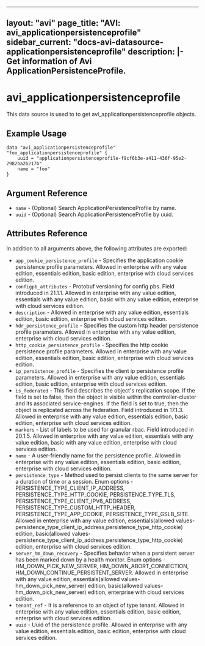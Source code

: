 <!--
    Copyright 2021 VMware, Inc.
    SPDX-License-Identifier: Mozilla Public License 2.0
-->
---
layout: "avi"
page_title: "AVI: avi_applicationpersistenceprofile"
sidebar_current: "docs-avi-datasource-applicationpersistenceprofile"
description: |-
  Get information of Avi ApplicationPersistenceProfile.
---

# avi_applicationpersistenceprofile

This data source is used to to get avi_applicationpersistenceprofile objects.

## Example Usage

```hcl
data "avi_applicationpersistenceprofile" "foo_applicationpersistenceprofile" {
    uuid = "applicationpersistenceprofile-f9cf6b3e-a411-436f-95e2-2982ba2b217b"
    name = "foo"
}
```

## Argument Reference

* `name` - (Optional) Search ApplicationPersistenceProfile by name.
* `uuid` - (Optional) Search ApplicationPersistenceProfile by uuid.

## Attributes Reference

In addition to all arguments above, the following attributes are exported:

* `app_cookie_persistence_profile` - Specifies the application cookie persistence profile parameters. Allowed in enterprise with any value edition, essentials edition, basic edition, enterprise with cloud services edition.
* `configpb_attributes` - Protobuf versioning for config pbs. Field introduced in 21.1.1. Allowed in enterprise with any value edition, essentials with any value edition, basic with any value edition, enterprise with cloud services edition.
* `description` - Allowed in enterprise with any value edition, essentials edition, basic edition, enterprise with cloud services edition.
* `hdr_persistence_profile` - Specifies the custom http header persistence profile parameters. Allowed in enterprise with any value edition, enterprise with cloud services edition.
* `http_cookie_persistence_profile` - Specifies the http cookie persistence profile parameters. Allowed in enterprise with any value edition, essentials edition, basic edition, enterprise with cloud services edition.
* `ip_persistence_profile` - Specifies the client ip persistence profile parameters. Allowed in enterprise with any value edition, essentials edition, basic edition, enterprise with cloud services edition.
* `is_federated` - This field describes the object's replication scope. If the field is set to false, then the object is visible within the controller-cluster and its associated service-engines. If the field is set to true, then the object is replicated across the federation. Field introduced in 17.1.3. Allowed in enterprise with any value edition, essentials edition, basic edition, enterprise with cloud services edition.
* `markers` - List of labels to be used for granular rbac. Field introduced in 20.1.5. Allowed in enterprise with any value edition, essentials with any value edition, basic with any value edition, enterprise with cloud services edition.
* `name` - A user-friendly name for the persistence profile. Allowed in enterprise with any value edition, essentials edition, basic edition, enterprise with cloud services edition.
* `persistence_type` - Method used to persist clients to the same server for a duration of time or a session. Enum options - PERSISTENCE_TYPE_CLIENT_IP_ADDRESS, PERSISTENCE_TYPE_HTTP_COOKIE, PERSISTENCE_TYPE_TLS, PERSISTENCE_TYPE_CLIENT_IPV6_ADDRESS, PERSISTENCE_TYPE_CUSTOM_HTTP_HEADER, PERSISTENCE_TYPE_APP_COOKIE, PERSISTENCE_TYPE_GSLB_SITE. Allowed in enterprise with any value edition, essentials(allowed values- persistence_type_client_ip_address,persistence_type_http_cookie) edition, basic(allowed values- persistence_type_client_ip_address,persistence_type_http_cookie) edition, enterprise with cloud services edition.
* `server_hm_down_recovery` - Specifies behavior when a persistent server has been marked down by a health monitor. Enum options - HM_DOWN_PICK_NEW_SERVER, HM_DOWN_ABORT_CONNECTION, HM_DOWN_CONTINUE_PERSISTENT_SERVER. Allowed in enterprise with any value edition, essentials(allowed values- hm_down_pick_new_server) edition, basic(allowed values- hm_down_pick_new_server) edition, enterprise with cloud services edition.
* `tenant_ref` - It is a reference to an object of type tenant. Allowed in enterprise with any value edition, essentials edition, basic edition, enterprise with cloud services edition.
* `uuid` - Uuid of the persistence profile. Allowed in enterprise with any value edition, essentials edition, basic edition, enterprise with cloud services edition.

